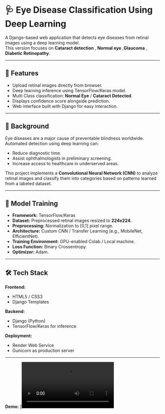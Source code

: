 # 🩺 Eye Disease Classification Using Deep Learning

A Django-based web application that detects eye diseases from retinal images using a deep learning model.  
This version focuses on **Cataract detection** , **Normal eye** ,**Glaucoma** , **Diabetic Retinopathy**.

---

## 📌 Features
- Upload retinal images directly from browser.
- Deep learning inference using TensorFlow/Keras model.
- Multi Class classification: **Normal Eye** / **Cataract Detected**.
- Displays confidence score alongside prediction.
- Web interface built with Django for easy interaction.


---

## 📖 Background
Eye diseases are a major cause of preventable blindness worldwide.  
Automated detection using deep learning can:
- Reduce diagnostic time.
- Assist ophthalmologists in preliminary screening.
- Increase access to healthcare in underserved areas.

This project implements a **Convolutional Neural Network (CNN)** to analyze retinal images and classify them into categories based on patterns learned from a labeled dataset.

---

## 🧠 Model Training
- **Framework:** TensorFlow/Keras
- **Dataset:** Preprocessed retinal images resized to **224x224**.
- **Preprocessing:** Normalization to [0,1] pixel range.
- **Architecture:** Custom CNN / Transfer Learning (e.g., MobileNet, EfficientNet).
- **Training Environment:** GPU-enabled Colab / Local machine.
- **Loss Function:** Binary Crossentropy.
- **Optimizer:** Adam.

---

## 🛠 Tech Stack
**Frontend:**
- HTML5 / CSS3
- Django Templates

**Backend:**
- Django (Python)
- TensorFlow/Keras for inference

**Deployment:**
- Render Web Service
- Gunicorn as production server

---
**Demo:**
[![Watch the video](https://github.com/Purnimaannam/Eye-disease-Classification-Using-Deep-Learning/blob/main/Screen%20Recording%202025-08-11%20150838.mp4)


